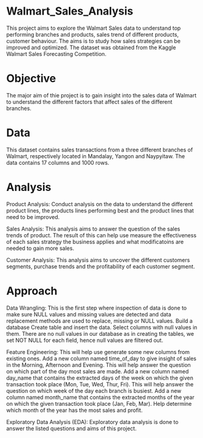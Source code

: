 # Walmart_Sales_Analysis
This project aims to explore the Walmart Sales data to understand top performing branches and products, sales trend of different products, customer behaviour. The aims is to study how sales strategies can be improved and optimized. The dataset was obtained from the Kaggle Walmart Sales Forecasting Competition.
# Objective
The major aim of thie project is to gain insight into the sales data of Walmart to understand the different factors that affect sales of the different branches.
# Data
This dataset contains sales transactions from a three different branches of Walmart, respectively located in Mandalay, Yangon and Naypyitaw. The data contains 17 columns and 1000 rows.
# Analysis

Product Analysis: Conduct analysis on the data to understand the different product lines, the products lines performing best and the product lines that need to be improved.

Sales Analysis: This analysis aims to answer the question of the sales trends of product. The result of this can help use measure the effectiveness of each sales strategy the business applies and what modificatoins are needed to gain more sales.

Customer Analysis: This analysis aims to uncover the different customers segments, purchase trends and the profitability of each customer segment.
# Approach

Data Wrangling: This is the first step where inspection of data is done to make sure NULL values and missing values are detected and data replacement methods are used to replace, missing or NULL values.
Build a database
Create table and insert the data.
Select columns with null values in them. There are no null values in our database as in creating the tables, we set NOT NULL for each field, hence null values are filtered out.

Feature Engineering: This will help use generate some new columns from existing ones.
Add a new column named time_of_day to give insight of sales in the Morning, Afternoon and Evening. This will help answer the question on which part of the day most sales are made.
Add a new column named day_name that contains the extracted days of the week on which the given transaction took place (Mon, Tue, Wed, Thur, Fri). This will help answer the question on which week of the day each branch is busiest.
Add a new column named month_name that contains the extracted months of the year on which the given transaction took place (Jan, Feb, Mar). Help determine which month of the year has the most sales and profit.

Exploratory Data Analysis (EDA): Exploratory data analysis is done to answer the listed questions and aims of this project.
